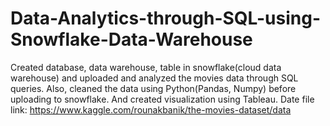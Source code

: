 # Data-Analytics-through-SQL-using-Snowflake-Data-Warehouse
Created database, data warehouse, table in snowflake(cloud data warehouse) and uploaded and analyzed the movies data through SQL queries. Also, cleaned the data using Python(Pandas, Numpy) before uploading to snowflake. And created visualization using Tableau.
Date file link: https://www.kaggle.com/rounakbanik/the-movies-dataset/data
